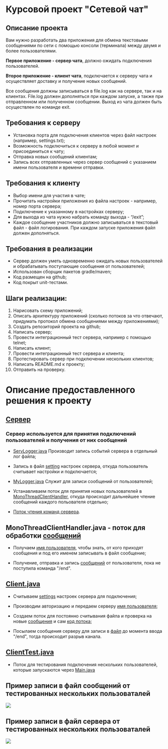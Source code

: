 # Курсовой проект "Сетевой чат"

## Описание проекта

Вам нужно разработать два приложения для обмена текстовыми сообщениями по сети с помощью консоли (терминала) между двумя и более пользователями.

**Первое приложение - сервер чата**, должно ожидать подключения пользователей.

**Второе приложение - клиент чата**, подключается к серверу чата и осуществляет доставку и получение новых сообщений.

Все сообщения должны записываться в file.log как на сервере, так и на клиентах. File.log должен дополняться при каждом запуске, а также при отправленном или полученном сообщении. Выход из чата должен быть осуществлен по команде exit.

## Требования к серверу

- Установка порта для подключения клиентов через файл настроек (например, settings.txt);
- Возможность подключиться к серверу в любой момент и присоединиться к чату;
- Отправка новых сообщений клиентам;
- Запись всех отправленных через сервер сообщений с указанием имени пользователя и времени отправки.

## Требования к клиенту

- Выбор имени для участия в чате;
- Прочитать настройки приложения из файла настроек - например, номер порта сервера;
- Подключение к указанному в настройках серверу;
- Для выхода из чата нужно набрать команду выхода - “/exit”;
- Каждое сообщение участников должно записываться в текстовый файл - файл логирования. При каждом запуске приложения файл должен дополняться.

## Требования в реализации

- Сервер должен уметь одновременно ожидать новых пользователей и обрабатывать поступающие сообщения от пользователей;
- Использован сборщик пакетов gradle/maven;
- Код размещен на github;
- Код покрыт unit-тестами.

## Шаги реализации:

1. Нарисовать схему приложений;
2. Описать архитектуру приложений (сколько потоков за что отвечают, придумать протокол обмена сообщениями между приложениями);
3. Создать репозиторий проекта на github;
4. Написать сервер;
5. Провести интеграционный тест сервера, например с помощью telnet;
6. Написать клиент;
7. Провести интеграционный тест сервера и клиента;
8. Протестировать сервер при подключении нескольких клиентов;
9. Написать README.md к проекту;
10. Отправить на проверку.

# Описание предоставленного решения к проекту
 
## [Сервер](https://github.com/neo7976/Java-6-Homeworks-Multithreading-6-Course/blob/abb732216266eeb5221c565e48a74bc1e4baa2bc/src/main/java/Server.java)
### Сервер используется для принятия подключений пользователей и получения от них сообщений
- [ServLogger.java](https://github.com/neo7976/Java-6-Homeworks-Multithreading-6-Course/blob/abb732216266eeb5221c565e48a74bc1e4baa2bc/src/main/java/log/ServLogger.java)
 Производит запись событий сервера в отдельный лог файла;
 
- Запись в файл [setting](https://github.com/neo7976/Java-6-Homeworks-Multithreading-6-Course/blob/5bff8cd39e02f240c97360c8128aedfb8c4ca5b7/src/main/java/Server.java#L33-L39) настроек сервера, откуда пользователь считывает настройки и подключается;

- [MyLogger.java](https://github.com/neo7976/Java-6-Homeworks-Multithreading-6-Course/blob/abb732216266eeb5221c565e48a74bc1e4baa2bc/src/main/java/log/MyLogger.java)
Служит для записи сообщений от пользователей;

- Устанавливаем поток для принятия новых пользователей в [MonoThreadClientHandler](https://github.com/neo7976/Java-6-Homeworks-Multithreading-6-Course/blob/abb732216266eeb5221c565e48a74bc1e4baa2bc/src/main/java/thread/MonoThreadClientHandler.java), откуда происходит дальнейшее чтение сообщений каждого польователя отдельно;

- [Поток чтения команд сервера](https://github.com/neo7976/Java-6-Homeworks-Multithreading-6-Course/blob/abb732216266eeb5221c565e48a74bc1e4baa2bc/src/main/java/Server.java#L32-L52).

##  MonoThreadClientHandler.java - поток для обработки [сообщений](https://github.com/neo7976/Java-6-Homeworks-Multithreading-6-Course/blob/abb732216266eeb5221c565e48a74bc1e4baa2bc/src/main/java/thread/MonoThreadClientHandler.java)

- Получаем [имя пользователя](https://github.com/neo7976/Java-6-Homeworks-Multithreading-6-Course/blob/abb732216266eeb5221c565e48a74bc1e4baa2bc/src/main/java/thread/MonoThreadClientHandler.java#L27-L29), чтобы знать, от кого приходят сообщения и под его именем записывать в файл сообщение;

- Получение, отправка и запись [сообщений](https://github.com/neo7976/Java-6-Homeworks-Multithreading-6-Course/blob/abb732216266eeb5221c565e48a74bc1e4baa2bc/src/main/java/thread/MonoThreadClientHandler.java#L31-L48) от пользователя, пока не поступила команда "/end".

## [Client.java](https://github.com/neo7976/Java-6-Homeworks-Multithreading-6-Course/blob/abb732216266eeb5221c565e48a74bc1e4baa2bc/src/main/java/Client.java)

- Считываем [settings](https://github.com/neo7976/Java-6-Homeworks-Multithreading-6-Course/blob/abb732216266eeb5221c565e48a74bc1e4baa2bc/src/main/java/Client.java#L23-L38) настроек сервера для подключения;

- Производим авторизацию и передаем серверу [имя пользователя](https://github.com/neo7976/Java-6-Homeworks-Multithreading-6-Course/blob/abb732216266eeb5221c565e48a74bc1e4baa2bc/src/main/java/Client.java#L40-L51);
- Создаем поток для постоянно считывания файла и проверка на новые [сообщения](https://github.com/neo7976/Java-6-Homeworks-Multithreading-6-Course/blob/abb732216266eeb5221c565e48a74bc1e4baa2bc/src/main/java/Client.java#L54-L55) и сам [код потока](https://github.com/neo7976/Java-6-Homeworks-Multithreading-6-Course/blob/abb732216266eeb5221c565e48a74bc1e4baa2bc/src/main/java/thread/ThreadReadMessage.java);

- Посылаем сообщения серверу для записи в [файл](https://github.com/neo7976/Java-6-Homeworks-Multithreading-6-Course/blob/abb732216266eeb5221c565e48a74bc1e4baa2bc/src/main/java/Client.java#L57-L85) до момента ввода "/end", тогда происходит разрыв канала.

## [ClientTest.java](https://github.com/neo7976/Java-6-Homeworks-Multithreading-6-Course/blob/abb732216266eeb5221c565e48a74bc1e4baa2bc/src/main/java/thread/ClientTest.java)

- Поток для тестирования подключения нескольких пользователей, которые запускаются через [Main.java](https://github.com/neo7976/Java-6-Homeworks-Multithreading-6-Course/blob/abb732216266eeb5221c565e48a74bc1e4baa2bc/src/main/java/Main.java)

## Пример записи в файл сообщений от тестированных нескольких пользоваталей
![](/src/main/resources/logUser.png)
## Пример записи в файл сервера от тестированных нескольких пользоваталей
![](/src/main/resources/logServ.png)
